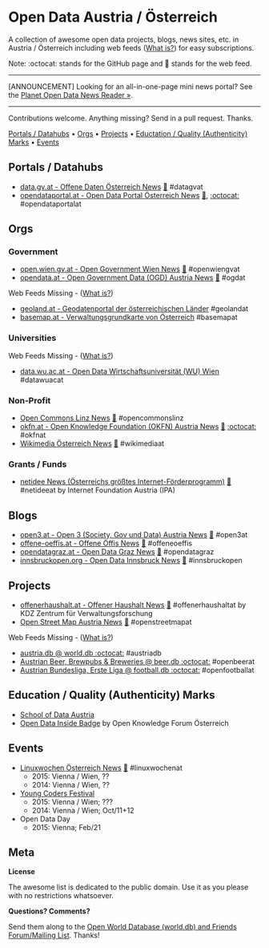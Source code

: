 
# Open Data Austria / Österreich


A collection of awesome open data projects, blogs, news sites, etc. in Austria / Österreich
including web feeds ([What is?](https://en.wikipedia.org/wiki/Web_feed))
for easy subscriptions.

Note: :octocat: stands for the GitHub page and :mega: stands for the web feed.

---

[ANNOUNCEMENT] Looking for an all-in-one-page mini news portal?
See the [Planet Open Data News Reader »](https://planetopendata.herokuapp.com/opendataaustria?style=top).

---

Contributions welcome. Anything missing? Send in a pull request. Thanks.


[Portals / Datahubs](#portals--datahubs) •
[Orgs](#orgs) •
[Projects](#projects) •
[Eductation / Quality (Authenticity) Marks](#education--quality-authenticity-marks) •
[Events](#events)


## Portals / Datahubs

- [data.gv.at - Offene Daten Österreich News](https://www.data.gv.at)
    [:mega:](https://www.data.gv.at/feed/)   #datagvat
- [opendataportal.at - Open Data Portal Österreich News](https://www.opendataportal.at)
    [:mega:](https://www.opendataportal.at/feed/),
    [:octocat:](https://github.com/OpenDataPortal-AT) #opendataportalat


## Orgs

### Government

- [open.wien.gv.at - Open Government Wien News](https://open.wien.gv.at)
    [:mega:](https://open.wien.gv.at/site/feed/)  #openwiengvat
- [opendata.at - Open Government Data (OGD) Austria News](http://opendata.at)
    [:mega:](http://opendata.at/site/blog.xml)  #ogdat

Web Feeds Missing - ([What is?](https://en.wikipedia.org/wiki/Web_feed))

- [geoland.at - Geodatenportal der österreichischen Länder](http://geoland.at)  #geolandat
- [basemap.at - Verwaltungsgrundkarte von Österreich](http://basemap.at)  #basemapat



### Universities

Web Feeds Missing - ([What is?](https://en.wikipedia.org/wiki/Web_feed))

- [data.wu.ac.at - Open Data Wirtschaftsuniversität (WU) Wien](http://data.wu.ac.at)  #datawuacat


### Non-Profit

- [Open Commons Linz News](http://opencommons.public1.linz.at)
    [:mega:](http://opencommons.public1.linz.at/feed)  #opencommonslinz
- [okfn.at - Open Knowledge Foundation (OKFN) Austria News](http://okfn.at/blog)
    [:mega:](http://okfn.at/feed/)
    [:octocat:](https://github.com/okfnat)  #okfnat
- [Wikimedia Österreich News](https://www.wikimedia.at)
    [:mega:](https://www.wikimedia.at/feed/)  #wikimediaat


### Grants / Funds

- [netidee News (Österreichs größtes Internet-Förderprogramm)](https://netidee.neurovation.net)
    [:mega:](https://netidee.neurovation.net/de/blog/feed)  #netideeat
    by Internet Foundation Austria (IPA) 

## Blogs

- [open3.at - Open 3 (Society, Gov und Data) Austria News](https://www.open3.at)
    [:mega:](http://feeds.feedburner.com/open3)  #open3at
- [offene-oeffis.at - Offene Öffis News](http://www.offene-oeffis.at)
    [:mega:](http://www.offene-oeffis.at/feed/)  #offeneoeffis
- [opendatagraz.at - Open Data Graz News](http://opendatagraz.at)
    [:mega:](http://www.opendatagraz.at/feed/)  #opendatagraz
- [innsbruckopen.org - Open Data Innsbruck News](http://innsbruckopen.org)
    [:mega:](http://innsbruckopen.org/feed/)  #innsbruckopen



## Projects

- [offenerhaushalt.at - Offener Haushalt News](https://www.offenerhaushalt.at/news)
   [:mega:](https://www.offenerhaushalt.at/news/feed)  #offenerhaushaltat
    by KDZ Zentrum für Verwaltungsforschung
- [Open Street Map Austria News](https://www.openstreetmap.at)
    [:mega:](https://www.openstreetmap.at/rss.xml)  #openstreetmapat

Web Feeds Missing - ([What is?](https://en.wikipedia.org/wiki/Web_feed))

- [austria.db @ world.db :octocat:](https://github.com/openmundi/austria.db)   #austriadb
- [Austrian Beer, Brewpubs & Breweries @ beer.db :octocat:](https://github.com/openbeer/at-austria)  #openbeerat
- [Austrian Bundesliga, Erste Liga @ football.db :octocat:](https://github.com/openfootball/at-austria)  #openfootballat


## Education / Quality (Authenticity) Marks

- [School of Data Austria](http://www.schoolofdata.at)
- [Open Data Inside Badge](http://www.opendatainside.com) by Open Knowledge Forum Österreich


## Events

- [Linuxwochen Österreich News](http://linuxwochen.at) [:mega:](http://www.linuxwochen.at/atom/)   #linuxwochenat
   - 2015: Vienna / Wien, ??
   - 2014: Vienna / Wien, ??
- [Young Coders Festival](http://www.youngcoders.at)
    - 2015: Vienna / Wien; ???
    - 2014: Vienna / Wien; Oct/11+12
- Open Data Day
    - 2015: Vienna; Feb/21


## Meta

**License**

The awesome list is dedicated to the public domain. Use it as you please with no restrictions whatsoever.

**Questions? Comments?**

Send them along to the [Open World Database (world.db) and Friends Forum/Mailing List](http://groups.google.com/group/openmundi). 
Thanks!
